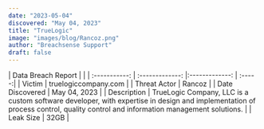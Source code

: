 ```yaml
---
date: "2023-05-04"
discovered: "May 04, 2023"
title: "TrueLogic"
image: "images/blog/Rancoz.png"
author: "Breachsense Support"
draft: false
---
```


| Data Breach Report           |              | 
| :-----------: | :-------------:     |:-------------:    | :-----:|
| Victim      | truelogiccompany.com      | 
| Threat Actor      | Rancoz      | 
| Date Discovered      | May 04, 2023      | 
| Description      | TrueLogic Company, LLC is a custom software developer, with expertise in design and implementation of process control, quality control and information management solutions.      | 
| Leak Size      | 32GB      | 

